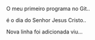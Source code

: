 O meu primeiro programa no Git..

é o dia do Senhor Jesus Cristo..

Nova linha foi adicionada viu...